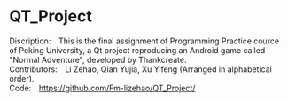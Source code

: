 # QT_Project
Discription:&emsp;This is the final assignment of Programming Practice cource of Peking University, a Qt project reproducing an Android game called "Normal Adventure", developed by Thankcreate.<br/>
Contributors:&emsp;Li Zehao, Qian Yujia, Xu Yifeng (Arranged in alphabetical order).<br/>
Code:&emsp;https://github.com/Fm-lizehao/QT_Project/ <br/>
